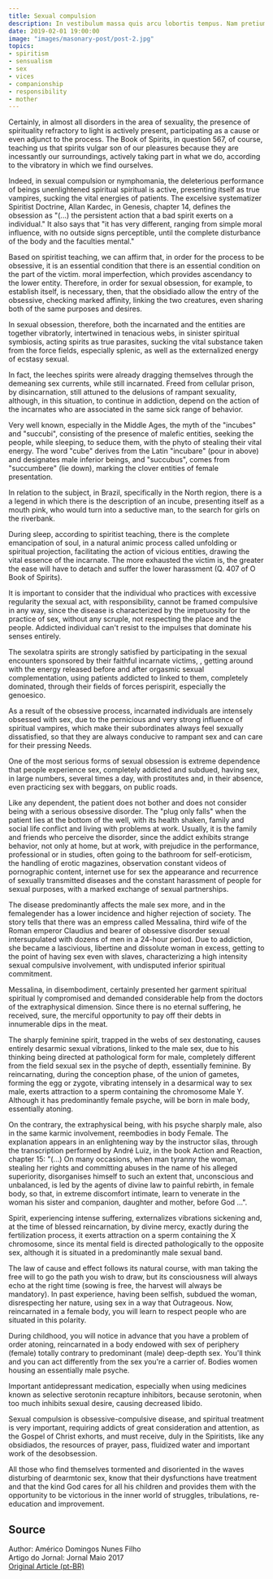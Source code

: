 ```yaml
---
title: Sexual compulsion
description: In vestibulum massa quis arcu lobortis tempus. Nam pretium arcu in odio vulputate luctus.
date: 2019-02-01 19:00:00
image: "images/masonary-post/post-2.jpg"
topics: 
- spiritism
- sensualism
- sex
- vices
- companionship
- responsibility
- mother
---
```


Certainly, in almost all disorders in the area of sexuality, the
presence of spirituality refractory to light is actively present,
participating as a cause or even adjunct to the process. The Book of
Spirits, in question 567, of course, teaching us that spirits
vulgar son of our pleasures because they are incessantly
our surroundings, actively taking part in what we do, according to the
vibratory in which we find ourselves.

Indeed, in sexual compulsion or nymphomania, the deleterious performance of beings
unenlightened spiritual spiritual is active, presenting itself as true
vampires, sucking the vital energies of patients. The excelsive systematizer
Spiritist Doctrine, Allan Kardec, in Genesis, chapter 14, defines the
obsession as "(...) the persistent action that a bad spirit exerts on a
individual." It also says that "it has very
different, ranging from simple moral influence, with no outside signs
perceptible, until the complete disturbance of the body and the faculties
mental."

Based on spiritist teaching, we can affirm that, in order for the process to be
obsessive, it is an essential condition that there is an essential condition on the part of the victim.
moral imperfection, which provides ascendancy to the lower entity.
Therefore, in order for sexual obsession, for example, to establish itself, is
necessary, then, that the obsidiado allow the entry of the obsessive,
checking marked affinity, linking the two creatures, even
sharing both of the same purposes and desires.

In sexual obsession, therefore, both the incarnated and the
entities are together vibratorly, intertwined in tenacious webs, in
sinister spiritual symbiosis, acting spirits as true
parasites, sucking the vital substance taken from the force fields,
especially splenic, as well as the externalized energy of ecstasy
sexual.

In fact, the leeches spirits were already dragging themselves through the
demeaning sex currents, while still incarnated. Freed from
cellular prison, by disincarnation, still attuned to the
delusions of rampant sexuality, although, in this situation, to
continue in addiction, depend on the action of the incarnates who are
associated in the same sick range of behavior.

Very well known, especially in the Middle Ages, the myth of the "incubes" and
"succubi", consisting of the presence of malefic entities, seeking the
people, while sleeping, to seduce them, with the phyto of stealing their
vital energy. The word "cube" derives from the Latin "incubare" (pour in
above) and designates male inferior beings, and "succubus", comes from
"succumbere" (lie down), marking the clover entities of
female presentation.

In relation to the subject, in Brazil, specifically in the North region, there is a
a legend in which there is the description of an incube, presenting itself as a mouth
pink, who would turn into a seductive man, to the search for girls
on the riverbank.

During sleep, according to spiritist teaching, there is the complete emancipation of
soul, in a natural animic process called unfolding or
spiritual projection, facilitating the action of vicious entities, drawing the
vital essence of the incarnate. The more exhausted the victim is, the greater the
ease will have to detach and suffer the lower harassment (Q. 407 of O
Book of Spirits).

It is important to consider that the individual who practices with excessive
regularity the sexual act, with responsibility, cannot be framed
compulsive in any way, since the disease is characterized by the
impetuosity for the practice of sex, without any scruple, not
respecting the place and the people. Addicted individual can't resist
to the impulses that dominate his senses entirely.

The sexolatra spirits are strongly satisfied by participating in the
sexual encounters sponsored by their faithful incarnate victims,
, getting around with the energy released before and
after orgasmic sexual complementation, using patients addicted to
linked to them, completely dominated, through their fields of forces
perispirit, especially the genoesico.

As a result of the obsessive process, incarnated individuals are
intensely obsessed with sex, due to the pernicious and very strong
influence of spiritual vampires, which make their subordinates
always feel sexually dissatisfied, so that they are always
conducive to rampant sex and can care for their pressing
Needs.

One of the most serious forms of sexual obsession is extreme dependence that
people experience sex, completely addicted and subdued,
having sex, in large numbers, several times a day, with
prostitutes and, in their absence, even practicing sex with beggars,
on public roads.

Like any dependent, the patient does not bother and does not consider being
with a serious obsessive disorder. The "plug only falls" when the patient
lies at the bottom of the well, with its health shaken, family and social life
conflict and living with problems at work. Usually, it is the
family and friends who perceive the disorder, since the addict exhibits
strange behavior, not only at home, but at work, with prejudice in the
performance, professional or in studies, often going to the
bathroom for self-eroticism, the handling of erotic magazines, observation
constant videos of pornographic content, internet use for sex
the appearance and recurrence of sexually transmitted diseases and the
constant harassment of people for sexual purposes, with a marked exchange of
sexual partnerships.

The disease predominantly affects the male sex more, and in the
femalegender has a lower incidence and higher rejection of society. The
story tells that there was an empress called Messalina, third
wife of the Roman emperor Claudius and bearer of obsessive disorder
sexual intersupulated with dozens of men in a 24-hour period.
Due to addiction, she became a lascivious, libertine and dissolute woman in
excess, getting to the point of having sex even with slaves,
characterizing a high intensity sexual compulsive involvement, with
undisputed inferior spiritual commitment.

Messalina, in disembodiment, certainly presented her garment
spiritual spiritual ly compromised and demanded considerable help from the
doctors of the extraphysical dimension. Since there is no eternal suffering, he received,
sure, the merciful opportunity to pay off their debts in
innumerable dips in the meat.

The sharply feminine spirit, trapped in the webs of sex
destonating, causes entirely desarmic sexual vibrations,
linked to the male sex, due to his thinking being directed at
pathological form for male, completely different from the field
sexual sex in the psyche of depth, essentially feminine.
By reincarnating, during the conception phase, of the union of gametes, forming
the egg or zygote, vibrating intensely in a desarmical way to sex
male, exerts attraction to a sperm containing the chromosome
Male Y. Although it has predominantly female psyche, will be born
in male body, essentially atoning.

On the contrary, the extraphysical being, with his psyche sharply
male, also in the same karmic involvement, reembodies in body
Female. The explanation appears in an enlightening way by the instructor
silas, through the transcription performed by André Luiz, in the book
Action and Reaction, chapter 15: "(...) On many occasions, when man
tyranny the woman, stealing her rights and committing abuses in the name of
his alleged superiority, disorganises himself to such an extent that,
unconscious and unbalanced, is led by the agents of divine law to
painful rebirth, in female body, so that, in extreme discomfort
intimate, learn to venerate in the woman his sister and companion, daughter and mother,
before God ...".

Spirit, experiencing intense suffering, externalizes vibrations
sickening and, at the time of blessed reincarnation, by divine mercy,
exactly during the fertilization process, it exerts attraction on a
sperm containing the X chromosome, since its mental field is
directed pathologically to the opposite sex, although it is situated in
a predominantly male sexual band.

The law of cause and effect follows its natural course, with man taking the
free will to go the path you wish to draw, but its
consciousness will always echo at the right time (sowing is free, the harvest
will always be mandatory). In past experience, having been selfish, subdued
the woman, disrespecting her nature, using sex in a way that
Outrageous. Now, reincarnated in a female body, you will learn to respect
people who are situated in this polarity.

During childhood, you will notice in advance that you have a problem of order
atoning, reincarnated in a body endowed with sex of periphery (female)
totally contrary to predominant (male) deep-depth sex.
You'll think and you can act differently from the sex you're a carrier of. Bodies
women housing an essentially male psyche.

Important antidepressant medication, especially when using
medicines known as selective serotonin recapture inhibitors,
because serotonin, when too much inhibits sexual desire,
causing decreased libido.

Sexual compulsion is obsessive-compulsive disease, and spiritual treatment is
very important, requiring addicts of great consideration and attention,
as the Gospel of Christ exhorts, and must receive, duly in the
Spiritists, like any obsidiados, the resources of prayer, pass,
fluidized water and important work of the desobsession.

All those who find themselves tormented and disoriented in the waves
disturbing of dearmtonic sex, know that their dysfunctions have treatment
and that the kind God cares for all his children and provides them with the
opportunity to be victorious in the inner world of struggles,
tribulations, re-education and improvement.

## Source
Author: Américo Domingos Nunes Filho   
Artigo do Jornal: Jornal Maio 2017  
[Original Article (pt-BR)](http://www.correioespirita.org.br/categorias/ciencia-e-espiritismo/2437-compulsao-sexual-e-o-espiritismo)
